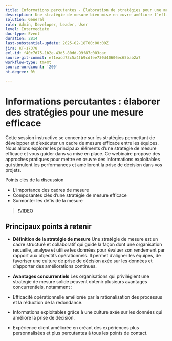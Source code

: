 ```yaml
---
title: Informations percutantes - Élaboration de stratégies pour une mesure efficace
description: Une stratégie de mesure bien mise en œuvre améliore l’efficacité opérationnelle, favorise la prise de décisions axée sur les données et améliore l’expérience client, offrant ainsi aux entreprises un avantage concurrentiel.
solution: General
role: Admin, Developer, Leader, User
level: Intermediate
doc-type: Event
duration: 2814
last-substantial-update: 2025-02-18T00:00:00Z
jira: KT-17378
exl-id: f40c7d75-1b2e-43d5-80dd-99f87c003cac
source-git-commit: ef1eacd73c5a4fb9cdfee730d40606ec65bab2a7
workflow-type: tm+mt
source-wordcount: '200'
ht-degree: 0%

---
```


# Informations percutantes : élaborer des stratégies pour une mesure efficace

Cette session instructive se concentre sur les stratégies permettant de développer et d’exécuter un cadre de mesure efficace entre les équipes. Nous allons explorer les principaux éléments d’une stratégie de mesure efficace et vous guider dans sa mise en place. Ce webinaire propose des approches pratiques pour mettre en œuvre des informations exploitables qui stimulent les performances et améliorent la prise de décision dans vos projets.

Points clés de la discussion

* L’importance des cadres de mesure
* Composantes clés d’une stratégie de mesure efficace
* Surmonter les défis de la mesure

>[!VIDEO](https://video.tv.adobe.com/v/3444457/?learn=on&enablevpops)

## Principaux points à retenir

* **Définition de la stratégie de mesure** Une stratégie de mesure est un cadre structuré et collaboratif qui guide la façon dont une organisation recueille, analyse et utilise les données pour évaluer son rendement par rapport aux objectifs opérationnels. Il permet d’aligner les équipes, de favoriser une culture de prise de décision axée sur les données et d’apporter des améliorations continues.

* **Avantages concurrentiels** Les organisations qui privilégient une stratégie de mesure solide peuvent obtenir plusieurs avantages concurrentiels, notamment :

* Efficacité opérationnelle améliorée par la rationalisation des processus et la réduction de la redondance.
* Informations exploitables grâce à une culture axée sur les données qui améliore la prise de décision.
* Expérience client améliorée en créant des expériences plus personnalisées et plus percutantes à tous les points de contact.
